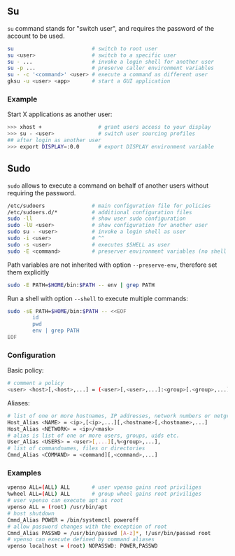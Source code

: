 ## Su

`su` command stands for "switch user", and requires the password of the account to be used.

```bash
su                         # switch to root user
su <user>                  # switch to a specific user
su - ...                   # invoke a login shell for another user
su -p ...                  # preserve caller environment variables
su - -c '<command>' <user> # execute a command as different user
gksu -u <user> <app>       # start a GUI application
```

### Example

Start X applications as another user:

```bash
>>> xhost +                  # grant users access to your display
>>> su - <user>              # switch user sourcing profiles
## after login as another user
>>> export DISPLAY=:0.0      # export DISPLAY environment variable
```

## Sudo

`sudo` allows to execute a command on behalf of another users without requiring the password.

```bash
/etc/sudoers               # main configuration file for policies
/etc/sudoers.d/*           # additional configuration files    
sudo -ll                   # show user sudo configuration
sudo -lU <user>            # show configuration for another user
sudo su - <user>           # invoke a login shell as user
sudo -i <user>             # ^^
sudo -s <user>             # executes $SHELL as user
sudo -E <command>          # preserver environment variables (no shell functions)
```

Path variables are not inherited with option `--preserve-env`, therefore set them explicitly

```bash
sudo -E PATH=$HOME/bin:$PATH -- env | grep PATH
```

Run a shell with option `--shell` to execute multiple commands:

```bash
sudo -sE PATH=$HOME/bin:$PATH -- <<EOF
        id
        pwd
        env | grep PATH
EOF
```

### Configuration

Basic policy:

```bash
# comment a policy
<user> <host>[,<host>,...] = (<user>[,<user>,...]:<group>[.<group>,...]) [NOPASSWD:] <command>[,<command>,...]
```

Aliases:

```bash
# list of one or more hostnames, IP addresses, network numbers or netgroups
Host_Alias <NAME> = <ip>,[<ip>,...][,<hostname>[,<hostname>,...]
Host_Alias <NETWORK> = <ip>/<mask>
# alias is list of one or more users, groups, uids etc.
User_Alias <USERS> = <user>[,...][,%<group>,...], 
# list of commandnames, files or directories
Cmnd_Alias <COMMAND> = <command][,<command>,...]
```

### Examples

```bash
vpenso ALL=(ALL) ALL       # user vpenso gains root priviliges
%wheel ALL=(ALL) ALL       # group wheel gains root priviliges
# user vpenso can execute apt as root
vpenso ALL = (root) /usr/bin/apt
# host shutdown
Cmnd_Alias POWER = /bin/systemctl poweroff
# allow password changes with the exception of root
Cmnd_Alias PASSWD = /usr/bin/passwd [A-z]*, !/usr/bin/passwd root
# vpenso can execute defined by command aliases
vpenso localhost = (root) NOPASSWD: POWER,PASSWD
```

